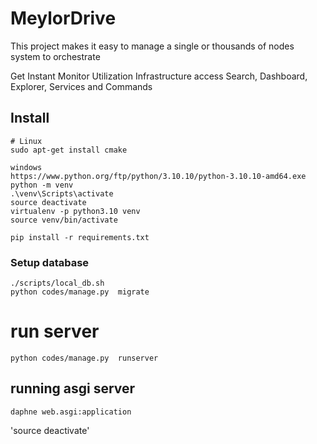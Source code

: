 # MeylorDrive

This project makes it easy to manage a single or thousands of nodes system to orchestrate  

Get Instant 
Monitor Utilization
Infrastructure access 
Search, Dashboard, Explorer, Services and Commands


## Install

```
# Linux
sudo apt-get install cmake

windows
https://www.python.org/ftp/python/3.10.10/python-3.10.10-amd64.exe
python -m venv
.\venv\Scripts\activate
source deactivate
virtualenv -p python3.10 venv
source venv/bin/activate

pip install -r requirements.txt
```

### Setup database
```
./scripts/local_db.sh
python codes/manage.py  migrate

```

# run server
```
python codes/manage.py  runserver
```

## running asgi server

`daphne web.asgi:application`

'source deactivate'

